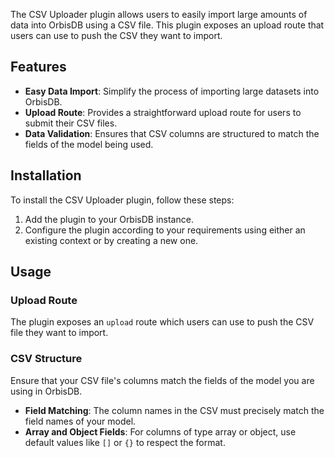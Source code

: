 The CSV Uploader plugin allows users to easily import large amounts of data into OrbisDB using a CSV file. This plugin exposes an upload route that users can use to push the CSV they want to import.

## Features

- **Easy Data Import**: Simplify the process of importing large datasets into OrbisDB.
- **Upload Route**: Provides a straightforward upload route for users to submit their CSV files.
- **Data Validation**: Ensures that CSV columns are structured to match the fields of the model being used.

## Installation

To install the CSV Uploader plugin, follow these steps:

1. Add the plugin to your OrbisDB instance.
2. Configure the plugin according to your requirements using either an existing context or by creating a new one.

## Usage

### Upload Route

The plugin exposes an `upload` route which users can use to push the CSV file they want to import.

### CSV Structure

Ensure that your CSV file's columns match the fields of the model you are using in OrbisDB.

- **Field Matching**: The column names in the CSV must precisely match the field names of your model.
- **Array and Object Fields**: For columns of type array or object, use default values like `[]` or `{}` to respect the format.
